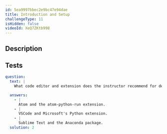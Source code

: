 ```yaml
---
id: 5ea9997bbec2e9bc47e94dae
title: Introduction and Setup
challengeType: 11
isHidden: false
videoId: XeQ7ZKtb998
---
```


## Description

<section id='description'>
</section>

## Tests

<section id='tests'>

```yml
question:
  text: |
    What code editor and extension does the instructor recommend for developing penetration testing tools in Python?

  answers:
    - |
      Atom and the atom-python-run extension.
    - |
      VSCode and Microsoft's Python extension.
    - |
      Sublime Text and the Anaconda package.
  solution: 2
```

</section>
